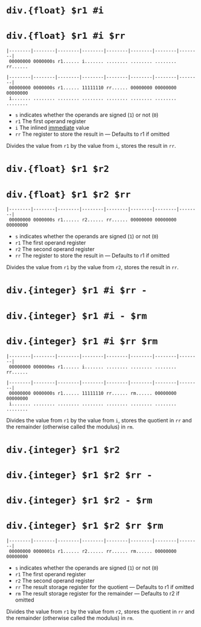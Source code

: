 # `div.{float} $r1 #i`

# `div.{float} $r1 #i $rr`

    |--------|--------|--------|--------|--------|--------|--------|--------|
     00000000 0000000s r1...... i....... ........ ........ ........ rr......

    |--------|--------|--------|--------|--------|--------|--------|--------|
     00000000 0000000s r1...... 11111110 rr...... 00000000 00000000 00000000
     i....... ........ ........ ........ ........ ........ ........ ........

-   `s` indicates whether the operands are signed (`1`) or not (`0`)
-   `r1` The first operand register
-   `i` The inlined [immediate](../datatypes.md#immediates) value
-   `rr` The register to store the result in &mdash; Defaults to r1 if omitted

Divides the value from `r1` by the value from `i`, stores the result in `rr`.

# `div.{float} $r1 $r2`

# `div.{float} $r1 $r2 $rr`

    |--------|--------|--------|--------|--------|--------|--------|--------|
     00000000 0000000s r1...... r2...... rr...... 00000000 00000000 00000000

-   `s` indicates whether the operands are signed (`1`) or not (`0`)
-   `r1` The first operand register
-   `r2` The second operand register
-   `rr` The register to store the result in &mdash; Defaults to r1 if omitted

Divides the value from `r1` by the value from `r2`, stores the result in `rr`.

# `div.{integer} $r1 #i $rr -`

# `div.{integer} $r1 #i - $rm`

# `div.{integer} $r1 #i $rr $rm`

    |--------|--------|--------|--------|--------|--------|--------|--------|
     00000000 000000ms r1...... i....... ........ ........ ........ rr......

    |--------|--------|--------|--------|--------|--------|--------|--------|
     00000000 0000000s r1...... 11111110 rr...... rm...... 00000000 00000000
     i....... ........ ........ ........ ........ ........ ........ ........

Divides the value from `r1` by the value from `i`, stores the quotient in `rr` and the
remainder (otherwise called the modulus) in `rm`.

# `div.{integer} $r1 $r2`

# `div.{integer} $r1 $r2 $rr -`

# `div.{integer} $r1 $r2 - $rm`

# `div.{integer} $r1 $r2 $rr $rm`

    |--------|--------|--------|--------|--------|--------|--------|--------|
     00000000 0000001s r1...... r2...... rr...... rm...... 00000000 00000000

-   `s` indicates whether the operands are signed (`1`) or not (`0`)
-   `r1` The first operand register
-   `r2` The second operand register
-   `rr` The result storage register for the quotient &mdash; Defaults to r1 if omitted
-   `rm` The result storage register for the remainder &mdash; Defaults to r2 if omitted

Divides the value from `r1` by the value from `r2`, stores the quotient in `rr` and the
remainder (otherwise called the modulus) in `rm`.
